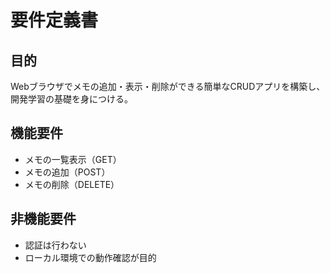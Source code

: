 # 要件定義書

## 目的
Webブラウザでメモの追加・表示・削除ができる簡単なCRUDアプリを構築し、開発学習の基礎を身につける。

## 機能要件
- メモの一覧表示（GET）
- メモの追加（POST）
- メモの削除（DELETE）

## 非機能要件
- 認証は行わない
- ローカル環境での動作確認が目的
